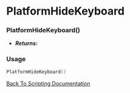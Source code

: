 # PlatformHideKeyboard

### PlatformHideKeyboard()
- ***Returns:*** 

### Usage

```Lua
PlatformHideKeyboard()
```


[Back To Scripting Documentation](../README.md)
